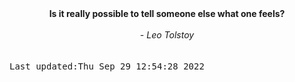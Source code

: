 
<div align="center"><b><span>Is it really possible to tell someone else what one feels?</span></b><br><br><i> - Leo Tolstoy</i></div>
<br><br><kbd>Last updated:Thu Sep 29 12:54:28 2022</kbd>